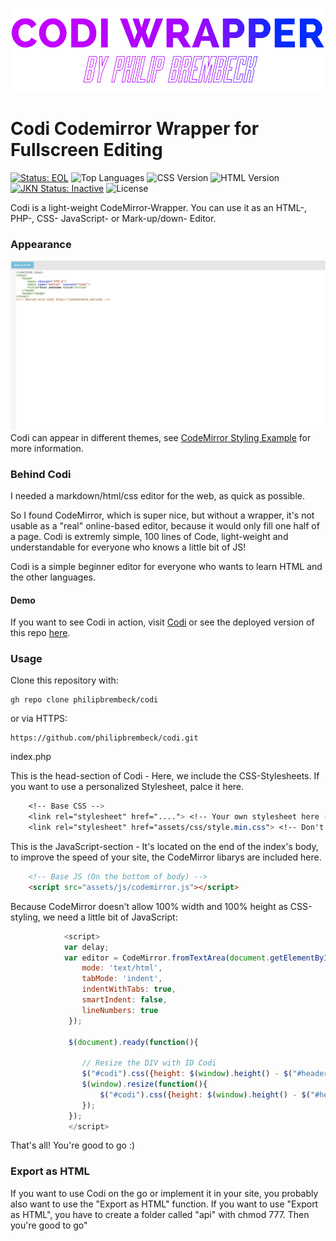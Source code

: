![Codi Logo](logo.svg)

# Codi Codemirror Wrapper for Fullscreen Editing 
[![Status: EOL](https://jokenetwork.de/assets/img/gitstatus/discontinued.svg)](https://jokenetwork.de/badges)
![Top Languages](https://img.shields.io/github/languages/top/philipbrembeck/codi?style=flat-square)
![CSS Version](https://img.shields.io/badge/CSS-v3-blue?style=flat-square)
![HTML Version](https://img.shields.io/badge/HTML-v5-red?style=flat-square)
<a href="https://jokenetwork.de/badges"><img alt="JKN Status: Inactive" src="https://jokenetwork.de/assets/img/gitstatus/inactive.svg"></a>
![License](https://img.shields.io/github/license/philipbrembeck/codi?style=flat-square)


Codi is a light-weight CodeMirror-Wrapper.
You can use it as an HTML-, PHP-, CSS- JavaScript- or Mark-up/down- Editor. 

### Appearance
![Codi Screenshot](hero.png)
Codi can appear in different themes, see [CodeMirror Styling Example](https://codemirror.net/6/examples/styling/) for more information.

### Behind Codi
I needed a markdown/html/css editor for the web, as quick as possible.

So I found CodeMirror, which is super nice, but without a wrapper, it's not usable as a "real" online-based editor, because it would only fill one half of a page.
Codi is extremly simple, 100 lines of Code, light-weight and understandable for everyone who knows a little bit of JS!

Codi is a simple beginner editor for everyone who wants to learn HTML and the other languages.

#### Demo
If you want to see Codi in action, visit [Codi](https://jokenetwork.de/codi/) or see the deployed version of this repo [here](https://home-5003805596.app-ionos.space/).

### Usage

Clone this repository with:

    gh repo clone philipbrembeck/codi

or via HTTPS:

    https://github.com/philipbrembeck/codi.git
    
index.php

This is the head-section of Codi - Here, we include the CSS-Stylesheets. If you want to use a personalized Stylesheet, palce it here.
```css
    <!-- Base CSS --> 
    <link rel="stylesheet" href="...."> <!-- Your own stylesheet here -->
    <link rel="stylesheet" href="assets/css/style.min.css"> <!-- Don't delete this! CodeMirror and Bootstrap included! -->
```
  
This is the JavaScript-section -  It's located on the end of the index's body, to improve the speed of your site, the CodeMirror libarys are included here.
```html
    <!-- Base JS (On the bottom of body) -->
    <script src="assets/js/codemirror.js"></script>
```

Because CodeMirror doesn't allow 100% width and 100% height as CSS-styling, we need a little bit of JavaScript:
```javascript
            <script>
    		var delay; 
			var editor = CodeMirror.fromTextArea(document.getElementById('code'), {
				mode: 'text/html',
				tabMode: 'indent',
				indentWithTabs: true,
				smartIndent: false,
				lineNumbers: true
			 });
			
			 $(document).ready(function(){
			
				// Resize the DIV with ID Codi
				$("#codi").css({height: $(window).height() - $("#header").height() - 1});
				$(window).resize(function(){
					$("#codi").css({height: $(window).height() - $("#header").height() - 1});
				});
			 });
		     </script>
```

That's all! You're good to go :)


### Export as HTML
If you want to use Codi on the go or implement it in your site, you probably also want to use the "Export as HTML" function.
If you want to use "Export as HTML", you have to create a folder called "api" with chmod 777. Then you're good to go"

